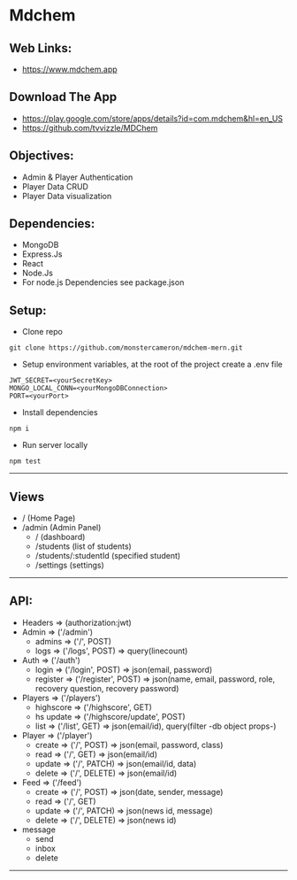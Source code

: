 # Mdchem
## Web Links:
* https://www.mdchem.app
## Download The App
* https://play.google.com/store/apps/details?id=com.mdchem&hl=en_US
* https://github.com/tvvizzle/MDChem
## Objectives:
* Admin & Player Authentication
* Player Data CRUD
* Player Data visualization
## Dependencies:
* MongoDB
* Express.Js
* React
* Node.Js
* For node.js Dependencies see package.json
## Setup:
* Clone repo
~~~
git clone https://github.com/monstercameron/mdchem-mern.git
~~~
* Setup environment variables, at the root of the project create a .env file
~~~
JWT_SECRET=<yourSecretKey>
MONGO_LOCAL_CONN=<yourMongoDBConnection>
PORT=<yourPort>
~~~
* Install dependencies
~~~
npm i
~~~
* Run server locally
~~~
npm test
~~~
***
## Views
* / (Home Page)
* /admin (Admin Panel)
  * / (dashboard)
  * /students (list of students)
  * /students/:studentId (specified student)
  * /settings (settings)
***
## API:
* Headers => (authorization:jwt)
* Admin => ('/admin')
  * admins      =>  ('/', POST)
  * logs        =>  ('/logs', POST) =>  query(linecount)
* Auth => ('/auth')
  * login       =>  ('/login', POST)   =>  json(email, password)
  * register    =>  ('/register', POST)  =>  json(name, email, password, role, recovery question, recovery password)
* Players => ('/players')
  * highscore   =>  ('/highscore', GET)
  * hs update   =>  ('/highscore/update', POST)
  * list        =>  ('/list', GET) => json(email/id), query(filter -db object props-) 
* Player => ('/player')
  * create   => ('/', POST)     =>  json(email, password, class)
  * read     => ('/', GET)      =>  json(email/id)
  * update   => ('/', PATCH)    =>  json(email/id, data)
  * delete   => ('/', DELETE)   =>  json(email/id) 
* Feed => ('/feed')
  * create  => ('/', POST)       =>  json(date, sender, message)
  * read    => ('/', GET)
  * update  => ('/', PATCH)     =>  json(news id, message)
  * delete  => ('/', DELETE)    =>  json(news id)
* message
  * send
  * inbox
  * delete
***
